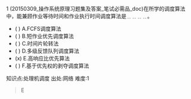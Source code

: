 1
(20150309_操作系统原理习题集及答案_笔试必需品_doc)在所学的调度算法中，能兼顾作业等待时间和作业执行时间调度算法是﹎﹎﹎﹎。
- ( ) A.FCFS调度算法
- ( ) B.短作业优先调度算法
- ( ) C.时间片轮转法
- ( ) D.多级反馈队列调度算法
- (x) E.高响应比优先算法
- ( ) F.基于优先权的剥夺调度算法

知识点:处理机调度
出处:网络
难度:1
> E
